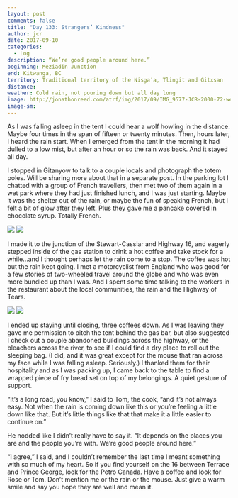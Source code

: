 ```yaml
---
layout: post
comments: false
title: "Day 133: Strangers’ Kindness"
author: jcr
date: 2017-09-10
categories:
  - Log
description: “We’re good people around here.”
beginning: Meziadin Junction
end: Kitwanga, BC
territory: Traditional territory of the Nisga’a, Tlingit and Gitxsan
distance: 
weather: Cold rain, not pouring down but all day long
image: http://jonathonreed.com/atrf/img/2017/09/IMG_9577-JCR-2000-72-web.jpg
image-sm:
---
```


As I was falling asleep in the tent I could hear a wolf howling in the distance. Maybe four times in the span of fifteen or twenty minutes. Then, hours later, I heard the rain start. When I emerged from the tent in the morning it had dulled to a low mist, but after an hour or so the rain was back. And it stayed all day.

I stopped in Gitanyow to talk to a couple locals and photograph the totem poles. Will be sharing more about that in a separate post. In the parking lot I chatted with a group of French travellers, then met two of them again in a wet park where they had just finished lunch, and I was just starting. Maybe it was the shelter out of the rain, or maybe the fun of speaking French, but I felt a bit of glow after they left. Plus they gave me a pancake covered in chocolate syrup. Totally French.

<img src="http://jonathonreed.com/atrf/img/2017/09/IMG_9601-JCR-2000-72-web.jpg">

<img src="http://jonathonreed.com/atrf/img/2017/09/IMG_9602-JCR-2000-72-web.jpg">

I made it to the junction of the Stewart-Cassiar and Highway 16, and eagerly stepped inside of the gas station to drink a hot coffee and take stock for a while…and I thought perhaps let the rain come to a stop. The coffee was hot but the rain kept going. I met a motorcyclist from England who was good for a few stories of two-wheeled travel around the globe and who was even more bundled up than I was. And I spent some time talking to the workers in the restaurant about the local communities, the rain and the Highway of Tears.

<img src="http://jonathonreed.com/atrf/img/2017/09/IMG_9605-JCR-2000-72-web.jpg">

<img src="http://jonathonreed.com/atrf/img/2017/09/IMG_9610-JCR-2000-72-web.jpg">

I ended up staying until closing, three coffees down. As I was leaving they gave me permission to pitch the tent behind the gas bar, but also suggested I check out a couple abandoned buildings across the highway, or the bleachers across the river, to see if I could find a dry place to roll out the sleeping bag. (I did, and it was great except for the mouse that ran across my face while I was falling asleep. Seriously.) I thanked them for their hospitality and as I was packing up, I came back to the table to find a wrapped piece of fry bread set on top of my belongings. A quiet gesture of support.

“It’s a long road, you know,” I said to Tom, the cook, “and it’s not always easy. Not when the rain is coming down like this or you’re feeling a little down like that. But it’s little things like that that make it a little easier to continue on.”

He nodded like I didn’t really have to say it. “It depends on the places you are and the people you’re with. We’re good people around here.”

“I agree,” I said, and I couldn’t remember the last time I meant something with so much of my heart. So if you find yourself on the 16 between Terrace and Prince George, look for the Petro Canada. Have a coffee and look for Rose or Tom. Don’t mention me or the rain or the mouse. Just give a warm smile and say you hope they are well and mean it.